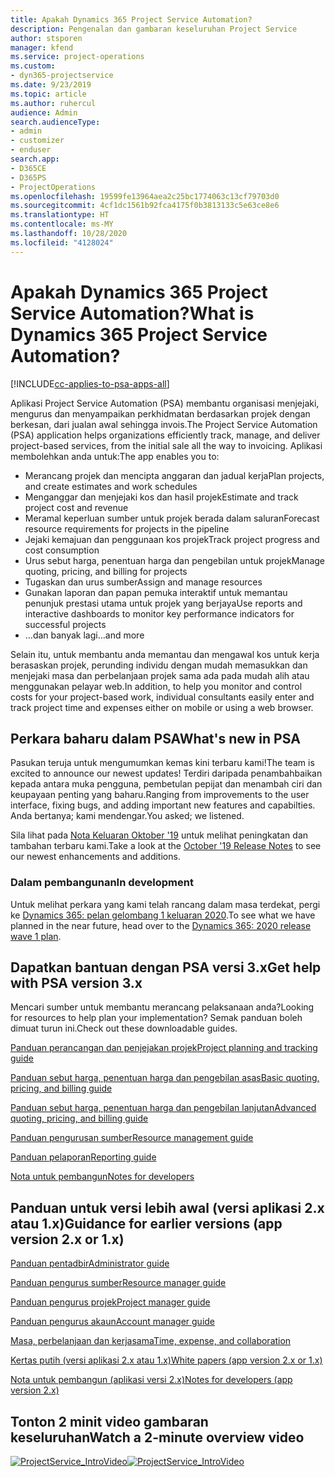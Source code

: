 ```yaml
---
title: Apakah Dynamics 365 Project Service Automation?
description: Pengenalan dan gambaran keseluruhan Project Service
author: stsporen
manager: kfend
ms.service: project-operations
ms.custom:
- dyn365-projectservice
ms.date: 9/23/2019
ms.topic: article
ms.author: ruhercul
audience: Admin
search.audienceType:
- admin
- customizer
- enduser
search.app:
- D365CE
- D365PS
- ProjectOperations
ms.openlocfilehash: 19599fe13964aea2c25bc1774063c13cf79703d0
ms.sourcegitcommit: 4cf1dc1561b92fca4175f0b3813133c5e63ce8e6
ms.translationtype: HT
ms.contentlocale: ms-MY
ms.lasthandoff: 10/28/2020
ms.locfileid: "4128024"
---
```

# <a name="what-is-dynamics-365-project-service-automation"></a><span data-ttu-id="bd209-103">Apakah Dynamics 365 Project Service Automation?</span><span class="sxs-lookup"><span data-stu-id="bd209-103">What is Dynamics 365 Project Service Automation?</span></span>

[!INCLUDE[cc-applies-to-psa-apps-all](../includes/cc-applies-to-psa-apps-all.md)]

<span data-ttu-id="bd209-104">Aplikasi Project Service Automation (PSA) membantu organisasi menjejaki, mengurus dan menyampaikan perkhidmatan berdasarkan projek dengan berkesan, dari jualan awal sehingga invois.</span><span class="sxs-lookup"><span data-stu-id="bd209-104">The Project Service Automation (PSA) application helps organizations efficiently track, manage, and deliver project-based services, from the initial sale all the way to invoicing.</span></span> <span data-ttu-id="bd209-105">Aplikasi membolehkan anda untuk:</span><span class="sxs-lookup"><span data-stu-id="bd209-105">The app enables you to:</span></span>

- <span data-ttu-id="bd209-106">Merancang projek dan mencipta anggaran dan jadual kerja</span><span class="sxs-lookup"><span data-stu-id="bd209-106">Plan projects, and create estimates and work schedules</span></span>
- <span data-ttu-id="bd209-107">Menganggar dan menjejaki kos dan hasil projek</span><span class="sxs-lookup"><span data-stu-id="bd209-107">Estimate and track project cost and revenue</span></span>
- <span data-ttu-id="bd209-108">Meramal keperluan sumber untuk projek berada dalam saluran</span><span class="sxs-lookup"><span data-stu-id="bd209-108">Forecast resource requirements for projects in the pipeline</span></span>
- <span data-ttu-id="bd209-109">Jejaki kemajuan dan penggunaan kos projek</span><span class="sxs-lookup"><span data-stu-id="bd209-109">Track project progress and cost consumption</span></span>
- <span data-ttu-id="bd209-110">Urus sebut harga, penentuan harga dan pengebilan untuk projek</span><span class="sxs-lookup"><span data-stu-id="bd209-110">Manage quoting, pricing, and billing for projects</span></span>
- <span data-ttu-id="bd209-111">Tugaskan dan urus sumber</span><span class="sxs-lookup"><span data-stu-id="bd209-111">Assign and manage resources</span></span>
- <span data-ttu-id="bd209-112">Gunakan laporan dan papan pemuka interaktif untuk memantau penunjuk prestasi utama untuk projek yang berjaya</span><span class="sxs-lookup"><span data-stu-id="bd209-112">Use reports and interactive dashboards to monitor key performance indicators for successful projects</span></span>
- <span data-ttu-id="bd209-113">...dan banyak lagi</span><span class="sxs-lookup"><span data-stu-id="bd209-113">...and more</span></span>

<span data-ttu-id="bd209-114">Selain itu, untuk membantu anda memantau dan mengawal kos untuk kerja berasaskan projek, perunding individu dengan mudah memasukkan dan menjejaki masa dan perbelanjaan projek sama ada pada mudah alih atau menggunakan pelayar web.</span><span class="sxs-lookup"><span data-stu-id="bd209-114">In addition, to help you monitor and control costs for your project-based work, individual consultants easily enter and track project time and expenses either on mobile or using a web browser.</span></span>

## <a name="whats-new-in-psa"></a><span data-ttu-id="bd209-115">Perkara baharu dalam PSA</span><span class="sxs-lookup"><span data-stu-id="bd209-115">What's new in PSA</span></span>
<span data-ttu-id="bd209-116">Pasukan teruja untuk mengumumkan kemas kini terbaru kami!</span><span class="sxs-lookup"><span data-stu-id="bd209-116">The team is excited to announce our newest updates!</span></span> <span data-ttu-id="bd209-117">Terdiri daripada penambahbaikan kepada antara muka pengguna, pembetulan pepijat dan menambah ciri dan keupayaan penting yang baharu.</span><span class="sxs-lookup"><span data-stu-id="bd209-117">Ranging from improvements to the user interface, fixing bugs, and adding important new features and capabilties.</span></span> <span data-ttu-id="bd209-118">Anda bertanya; kami mendengar.</span><span class="sxs-lookup"><span data-stu-id="bd209-118">You asked; we listened.</span></span>

<span data-ttu-id="bd209-119">Sila lihat pada [Nota Keluaran Oktober '19](https://docs.microsoft.com/dynamics365-release-plan/2019wave2/index) untuk melihat peningkatan dan tambahan terbaru kami.</span><span class="sxs-lookup"><span data-stu-id="bd209-119">Take a look at the [October '19 Release Notes](https://docs.microsoft.com/dynamics365-release-plan/2019wave2/index) to see our newest enhancements and additions.</span></span>

### <a name="in-development"></a><span data-ttu-id="bd209-120">Dalam pembangunan</span><span class="sxs-lookup"><span data-stu-id="bd209-120">In development</span></span>
<span data-ttu-id="bd209-121">Untuk melihat perkara yang kami telah rancang dalam masa terdekat, pergi ke [Dynamics 365: pelan gelombang 1 keluaran 2020](https://docs.microsoft.com/dynamics365-release-plan/2020wave1/index).</span><span class="sxs-lookup"><span data-stu-id="bd209-121">To see what we have planned in the near future, head over to the [Dynamics 365: 2020 release wave 1 plan](https://docs.microsoft.com/dynamics365-release-plan/2020wave1/index).</span></span>

## <a name="get-help-with-psa-version-3x"></a><span data-ttu-id="bd209-122">Dapatkan bantuan dengan PSA versi 3.x</span><span class="sxs-lookup"><span data-stu-id="bd209-122">Get help with PSA version 3.x</span></span>
<span data-ttu-id="bd209-123">Mencari sumber untuk membantu merancang pelaksanaan anda?</span><span class="sxs-lookup"><span data-stu-id="bd209-123">Looking for resources to help plan your implementation?</span></span> <span data-ttu-id="bd209-124">Semak panduan boleh dimuat turun ini.</span><span class="sxs-lookup"><span data-stu-id="bd209-124">Check out these downloadable guides.</span></span>

 [<span data-ttu-id="bd209-125">Panduan perancangan dan penjejakan projek</span><span class="sxs-lookup"><span data-stu-id="bd209-125">Project planning and tracking guide</span></span>](../psa/implementation-guides/project-planning-tracking.md)

 [<span data-ttu-id="bd209-126">Panduan sebut harga, penentuan harga dan pengebilan asas</span><span class="sxs-lookup"><span data-stu-id="bd209-126">Basic quoting, pricing, and billing guide</span></span>](../psa/implementation-guides/begin-quoting-pricing-billing.md)

 [<span data-ttu-id="bd209-127">Panduan sebut harga, penentuan harga dan pengebilan lanjutan</span><span class="sxs-lookup"><span data-stu-id="bd209-127">Advanced quoting, pricing, and billing guide</span></span>](../psa/implementation-guides/adv-quoting-pricing-billing.md)

 [<span data-ttu-id="bd209-128">Panduan pengurusan sumber</span><span class="sxs-lookup"><span data-stu-id="bd209-128">Resource management guide</span></span>](../psa/implementation-guides/resource-management-guide.md)

 [<span data-ttu-id="bd209-129">Panduan pelaporan</span><span class="sxs-lookup"><span data-stu-id="bd209-129">Reporting guide</span></span>](../psa/implementation-guides/reporting-guide.md)

 [<span data-ttu-id="bd209-130">Nota untuk pembangun</span><span class="sxs-lookup"><span data-stu-id="bd209-130">Notes for developers</span></span>](../psa/developer-guides/overview-dev-notes-v3.x.md)

## <a name="guidance-for-earlier-versions-app-version-2x-or-1x"></a><span data-ttu-id="bd209-131">Panduan untuk versi lebih awal (versi aplikasi 2.x atau 1.x)</span><span class="sxs-lookup"><span data-stu-id="bd209-131">Guidance for earlier versions (app version 2.x or 1.x)</span></span>
 [<span data-ttu-id="bd209-132">Panduan pentadbir</span><span class="sxs-lookup"><span data-stu-id="bd209-132">Administrator guide</span></span>](../psa/admin-guide.md)

 [<span data-ttu-id="bd209-133">Panduan pengurus sumber</span><span class="sxs-lookup"><span data-stu-id="bd209-133">Resource manager guide</span></span>](../psa/resource-manager-guide.md)

 [<span data-ttu-id="bd209-134">Panduan pengurus projek</span><span class="sxs-lookup"><span data-stu-id="bd209-134">Project manager guide</span></span>](../psa/project-manager-guide.md)

 [<span data-ttu-id="bd209-135">Panduan pengurus akaun</span><span class="sxs-lookup"><span data-stu-id="bd209-135">Account manager guide</span></span>](../psa/account-manager-guide.md)

 [<span data-ttu-id="bd209-136">Masa, perbelanjaan dan kerjasama</span><span class="sxs-lookup"><span data-stu-id="bd209-136">Time, expense, and collaboration</span></span>](../psa/time-expense-collaboration-guide.md)

 [<span data-ttu-id="bd209-137">Kertas putih (versi aplikasi 2.x atau 1.x)</span><span class="sxs-lookup"><span data-stu-id="bd209-137">White papers (app version 2.x or 1.x)</span></span>](../psa/white-papers.md)

 [<span data-ttu-id="bd209-138">Nota untuk pembangun (aplikasi versi 2.x)</span><span class="sxs-lookup"><span data-stu-id="bd209-138">Notes for developers (app version 2.x)</span></span>](../psa/developer-guides/add-custom-qoi-forms-v2.x.md)

 ## <a name="watch-a-2-minute-overview-video"></a><span data-ttu-id="bd209-139">Tonton 2 minit video gambaran keseluruhan</span><span class="sxs-lookup"><span data-stu-id="bd209-139">Watch a 2-minute overview video</span></span>
 <a name="heroArea"></a> <span data-ttu-id="bd209-140">[![ProjectService_IntroVideo](../psa/media/project-service-intro-video.png "ProjectService_IntroVideo")](https://go.microsoft.com/fwlink/p/?LinkId=799457)</span><span class="sxs-lookup"><span data-stu-id="bd209-140">[![ProjectService_IntroVideo](../psa/media/project-service-intro-video.png "ProjectService_IntroVideo")](https://go.microsoft.com/fwlink/p/?LinkId=799457)</span></span>


